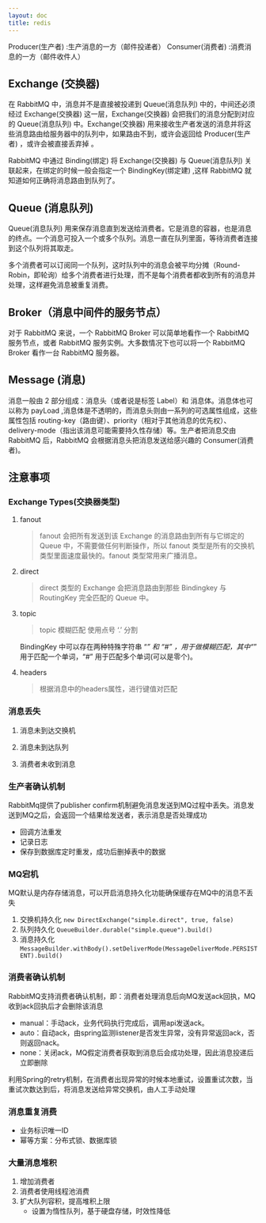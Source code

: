 ```yaml
---
layout: doc
title: redis
---
```


Producer(生产者) :生产消息的一方（邮件投递者）
Consumer(消费者) :消费消息的一方（邮件收件人）

## Exchange (交换器)
在 RabbitMQ 中，消息并不是直接被投递到 Queue(消息队列) 中的，中间还必须经过 Exchange(交换器) 这一层，Exchange(交换器) 会把我们的消息分配到对应的 Queue(消息队列) 中。Exchange(交换器) 用来接收生产者发送的消息并将这些消息路由给服务器中的队列中，如果路由不到，或许会返回给 Producer(生产者) ，或许会被直接丢弃掉 。

RabbitMQ 中通过 Binding(绑定) 将 Exchange(交换器) 与 Queue(消息队列) 关联起来，在绑定的时候一般会指定一个 BindingKey(绑定建) ,这样 RabbitMQ 就知道如何正确将消息路由到队列了。

## Queue (消息队列)
Queue(消息队列) 用来保存消息直到发送给消费者。它是消息的容器，也是消息的终点。一个消息可投入一个或多个队列。消息一直在队列里面，等待消费者连接到这个队列将其取走。

多个消费者可以订阅同一个队列，这时队列中的消息会被平均分摊（Round-Robin，即轮询）给多个消费者进行处理，而不是每个消费者都收到所有的消息并处理，这样避免消息被重复消费。

## Broker（消息中间件的服务节点）
对于 RabbitMQ 来说，一个 RabbitMQ Broker 可以简单地看作一个 RabbitMQ 服务节点，或者 RabbitMQ 服务实例。大多数情况下也可以将一个 RabbitMQ Broker 看作一台 RabbitMQ 服务器。

## Message (消息)
消息一般由 2 部分组成：消息头（或者说是标签 Label）和 消息体。消息体也可以称为 payLoad ,消息体是不透明的，而消息头则由一系列的可选属性组成，这些属性包括 routing-key（路由键）、priority（相对于其他消息的优先权）、delivery-mode（指出该消息可能需要持久性存储）等。生产者把消息交由 RabbitMQ 后，RabbitMQ 会根据消息头把消息发送给感兴趣的 Consumer(消费者)。

## 注意事项
### Exchange Types(交换器类型)
1. fanout

    > fanout 会把所有发送到该 Exchange 的消息路由到所有与它绑定的 Queue 中，不需要做任何判断操作，所以 fanout 类型是所有的交换机类型里面速度最快的。fanout 类型常用来广播消息。

2. direct

    > direct 类型的 Exchange 会把消息路由到那些 Bindingkey 与 RoutingKey 完全匹配的 Queue 中。

3. topic

    > topic 模糊匹配 使用点号 ‘.’ 分割

    BindingKey 中可以存在两种特殊字符串 “*” 和 “#” ，用于做模糊匹配，其中“*” 用于匹配一个单词，“#” 用于匹配多个单词(可以是零个)。

4. headers

    > 根据消息中的headers属性，进行键值对匹配

### 消息丢失

1. 消息未到达交换机

2. 消息未到达队列

3. 消费者未收到消息

### 生产者确认机制
RabbitMq提供了publisher confirm机制避免消息发送到MQ过程中丢失。消息发送到MQ之后，会返回一个结果给发送者，表示消息是否处理成功

* 回调方法重发
* 记录日志
* 保存到数据库定时重发，成功后删掉表中的数据

### MQ宕机
MQ默认是内存存储消息，可以开启消息持久化功能确保缓存在MQ中的消息不丢失
1. 交换机持久化 `new DirectExchange("simple.direct", true, false)`
2. 队列持久化 `QueueBuilder.durable("simple.queue").build()`
3. 消息持久化 `MessageBuilder.withBody().setDeliverMode(MessageDeliverMode.PERSISTENT).build()`

### 消费者确认机制
RabbitMQ支持消费者确认机制，即：消费者处理消息后向MQ发送ack回执，MQ收到ack回执后才会删除该消息
* manual：手动ack，业务代码执行完成后，调用api发送ack。
* auto：自动ack，由spring监测listener是否发生异常，没有异常返回ack，否则返回nack。
* none：关闭ack，MQ假定消费者获取到消息后会成功处理，因此消息投递后立即删除

利用Spring的retry机制，在消费者出现异常的时候本地重试，设置重试次数，当重试次数达到后，将消息发送给异常交换机，由人工手动处理

### 消息重复消费

* 业务标识唯一ID
* 幂等方案：分布式锁、数据库锁

### 大量消息堆积
1. 增加消费者
2. 消费者使用线程池消费
3. 扩大队列容积，提高堆积上限
   * 设置为惰性队列，基于硬盘存储，时效性降低